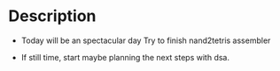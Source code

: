 # Description

- Today will be an spectacular day
  Try to finish nand2tetris assembler 

- If still time, start maybe planning the next steps
  with dsa.
